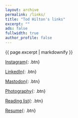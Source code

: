 ```yaml
---
layout: archive
permalink: /links/
title: "Tod Hilton's links"
excerpt: ""
ads: false
fullwidth: true
author_profile: false
---
```



<!-- Instructions for buttons: https://mmistakes.github.io/minimal-mistakes/markup/markup-html-tags-and-formatting/#buttons -->

{{ page.excerpt | markdownify }}

[Instagram](https://instagram.com/HiltonTod){: .btn}

[LinkedIn](https://www.linkedin.com/in/todhilton){: .btn}

[Mastodon](https://hachyderm.io/@HiltonTod){: .btn}

[Photography](https://photos.todhilton.com/){: .btn}

[Reading list](/reads/books){: .btn}

[Resume](/resume){: .btn}
